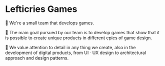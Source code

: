 # Lefticries Games

👋 We're a small team that develops games.

🎯 The main goal pursued by our team is to develop games that show that it is possible to create unique products in different epics of game design.

<!--
👔 We at Lofticries Games are working on many projects, such as:
- [Subrosa Confidential] // add link later
- [Game 1] // add link after release
-->
  
🌃 We value attention to detail in any thing we create, also in the development of digital products, from UI · UX design to architectural approach and design patterns.

<!--
📺 You can follow us on TG, IG, as well as on the X. // add links after creating publics, add pictures
-->
